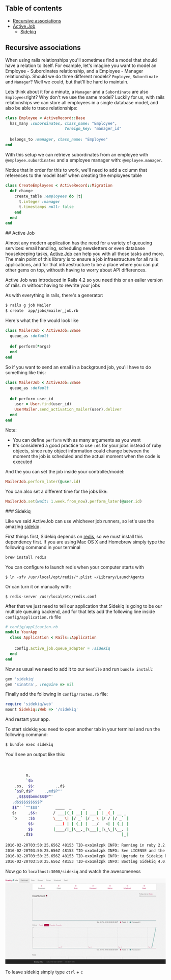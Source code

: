 ## Table of contents

* [Recursive associations](#recursive-associations) 
* [Active Job](#active-job)
	* [Sidekiq](#sidekiq) 


## Recursive associations

When using rails relationships you'll sometimes find a model that should have a relation to itself. For example, let's imagine you want to model an Employee - Subordinates relationship, and a Employee - Manager relationship. 
Should we do three different models? `Employee`, `Subordinate` and `Manager`? Well we could, but that'll be hard to maintain. 

Lets think about it for a minute, a `Manager` and a `Subordinate` are also `Employees`right? Why don't we use the same model? Luckily for us, with rails relationships we can store all employees in a single database model, and also be able to trace relationships:


```ruby
class Employee < ActiveRecord::Base
  has_many :subordinates, class_name: "Employee",
                          foreign_key: "manager_id"
 
  belongs_to :manager, class_name: "Employee"
end
```

With this setup we can retrieve subordinates from an employee with `@employee.subordinates` and a employee manager with: `@employee.manager`.

Notice that in order for this to work, we'll need to add a column that references to the model itself when creating the employees table

```ruby
class CreateEmployees < ActiveRecord::Migration
  def change
    create_table :employees do |t|
      t.integer :manager
      t.timestamps null: false
    end
  end
end
```


## Active Job

Almost any modern application has the need for a variety of queueing services: email handling, scheduling newsletters or even database housekeeping tasks, [Active Job](http://edgeguides.rubyonrails.org/active_job_basics.html) can help you with all those tasks and more. The main point of this library is to ensure a job infraestructure for all rails applications, and for that infraestructure to be a place where you can put other gems on top, withouth having to worry about API differences.

Active Job was introduced in Rails 4.2 so you need this or an ealier version of rails. 
m without having to rewrite your jobs


As with everything in rails, there's a generator:

```bash
$ rails g job Mailer
$ create  app/jobs/mailer_job.rb
```

Here's what the file would look like

```ruby
class MailerJob < ActiveJob::Base
  queue_as :default

  def perform(*args)
  end
end
```


So if you want to send an email in a background job, you'll have to do something like this:

```ruby
class MailerJob < ActiveJob::Base
  queue_as :default

  def perform user_id
  	user = User.find(user_id)
  	UserMailer.send_activation_mailer(user).deliver
  end
end
```

Note: 

- You can define `perform` with as many arguments as you want
- It's considered a good practice to use `id`s for your jobs instead of ruby objects, since ruby object information could change between the moment the job is scheduled and the actual moment when the code is executed

And the you can set the job inside your controller/model:



```ruby
MailerJob.perform_later(@user.id)
```


You can also set a different time for the jobs like:

```ruby
MailerJob.set(wait: 1.week.from_now).perform_later(@user.id)
```


### Sidekiq

Like we said ActiveJob can use whichever job runners, so let's use the amazing [sidekiq](http://sidekiq.org). 

First things first, Sidekiq depends on [redis](http://redis.io), so we must install this dependency first. If you are using Mac OS X and Homebrew simply type the following command in your terminal 

```bash
brew install redis
```

You can configure to launch redis when your computer starts with

```
$ ln -sfv /usr/local/opt/redis/*.plist ~/Library/LaunchAgents
```

Or can turn it on manually with:

```
$ redis-server /usr/local/etc/redis.conf
```

After that we just need to tell our  application that Sidekiq is going to be our multiple queuing backend, and for that lets add the following line inside `config/application.rb` file

```ruby
# config/application.rb
module YourApp
  class Application < Rails::Application
  
    config.active_job.queue_adapter = :sidekiq
  end
end
```

Now as usual we need to add it to our `Gemfile` and run `bundle install`:

```ruby
gem 'sidekiq' 
gem 'sinatra', :require => nil
```

Finally add the following in `config/routes.rb` file:

```ruby
require 'sidekiq/web'
mount Sidekiq::Web => '/sidekiq'
```

And restart your app.


To start sidekiq you need to open another tab in your terminal and run the following command:

```bash
$ bundle exec sidekiq
```

You'll see an output like this:

```bash


         m,
         `$b
    .ss,  $$:         .,d$
    `$$P,d$P'    .,md$P"'
     ,$$$$$bmmd$$$P^'
   .d$$$$$$$$$$P'
   $$^' `"^$$$'       ____  _     _      _    _
   $:     ,$$:       / ___|(_) __| | ___| | _(_) __ _
   `b     :$$        \___ \| |/ _` |/ _ \ |/ / |/ _` |
          $$:         ___) | | (_| |  __/   <| | (_| |
          $$         |____/|_|\__,_|\___|_|\_\_|\__, |
        .d$$                                       |_|

2016-02-20T03:50:25.656Z 48153 TID-oxo1mlzpk INFO: Running in ruby 2.2.1p85 (2015-02-26 revision 49769) [x86_64-darwin14]
2016-02-20T03:50:25.656Z 48153 TID-oxo1mlzpk INFO: See LICENSE and the LGPL-3.0 for licensing details.
2016-02-20T03:50:25.656Z 48153 TID-oxo1mlzpk INFO: Upgrade to Sidekiq Pro for more features and support: http://sidekiq.org
2016-02-20T03:50:25.656Z 48153 TID-oxo1mlzpk INFO: Booting Sidekiq 4.0.2 with redis options {:url=>nil}
```

Now go to `localhost:3000/sidekiq` and watch the awesomeness

![sidekiq](sidekiq.png)

To leave sidekiq simply type `ctrl` + `c`